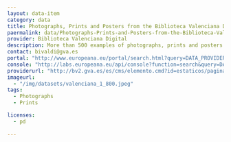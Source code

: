 ```yaml
---
layout: data-item
category: data
title: Photographs, Prints and Posters from the Biblioteca Valenciana Digital
paermalink: data/Photographs-Prints-and-Posters-from-the-Biblioteca-Valenciana-Digital
provider: Biblioteca Valenciana Digital
description: More than 500 examples of photographs, prints and posters from the Biblioteca Valenciana Digital. Spanish language. This dataset also contains photographs from Barcelona, please add 'where: barcelona' as keyword to narrow down the search.
contact: bivaldi@gva.es
portal: "http://www.europeana.eu/portal/search.html?query=DATA_PROVIDER:%22Biblioteca%20Valenciana%20Digital%22&qf=TYPE:IMAGE"
console: "http://labs.europeana.eu/api/console?function=search&query=DATA_PROVIDER:%22Biblioteca%20Valenciana%20Digital%22&qf=TYPE:IMAGE"
providerurl: "http://bv2.gva.es/es/cms/elemento.cmd?id=estaticos/paginas/inicio.html"
imageurl: 
  - "/img/datasets/valenciana_1_800.jpeg"
tags:
  - Photographs
  - Prints

licenses:
  - pd  
      
---
```


